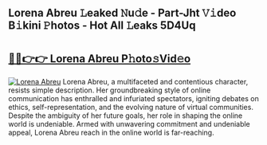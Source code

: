 ## Lorena Abreu 𝙻eaked 𝙽u𝚍e - Part-Jht 𝚅𝚒deo B𝚒kini 𝙿hotos - Hot All 𝙻eaks 5D4Uq

# <h2><a href="http://ld2ayu2.urlbe.top/?page=Lorena+Abreu">🔗🔗👉👉 Lorena Abreu P𝚑oto𝚜Vid𝚎o</a></h2>

[![Lorena Abreu](https://i.imgur.com/eBuTRDB.gif)](http://ld2ayu2.urlbe.top/?page=Lorena+Abreu)
Lorena Abreu, a multifaceted and contentious character, resists simple description. Her groundbreaking style of online communication has enthralled and infuriated spectators, igniting debates on ethics, self-representation, and the evolving nature of virtual communities. Despite the ambiguity of her future goals, her role in shaping the online world is undeniable. Armed with unwavering commitment and undeniable appeal, Lorena Abreu reach in the online world is far-reaching.
